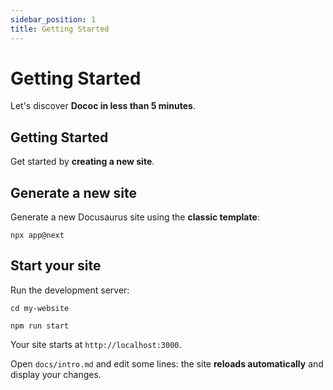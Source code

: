 ```yaml
---
sidebar_position: 1
title: Getting Started
---
```


# Getting Started

Let's discover **Dococ in less than 5 minutes**.

## Getting Started

Get started by **creating a new site**.

## Generate a new site

Generate a new Docusaurus site using the **classic template**:

```shell
npx app@next
```

## Start your site

Run the development server:

```shell
cd my-website

npm run start
```

Your site starts at `http://localhost:3000`.

Open `docs/intro.md` and edit some lines: the site **reloads automatically** and display your changes.

